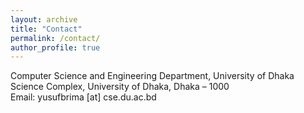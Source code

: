 ```yaml
---
layout: archive
title: "Contact"
permalink: /contact/
author_profile: true
---
```

Computer Science and Engineering Department, University of Dhaka<br>
Science Complex, University of Dhaka, Dhaka – 1000<br>
Email: yusufbrima [at] cse.du.ac.bd

